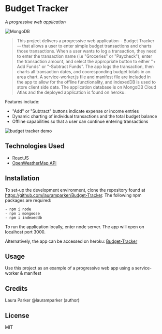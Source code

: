 # Budget Tracker
 _A progressive web application_

![MongoDB](https://e7.pngegg.com/pngimages/410/82/png-clipart-mongodb-inc-nosql-document-oriented-database-business-text-people-thumbnail.png)

> This project delivers a progressive web application-- Budget Tracker -- that allows a user to enter simple budget transactions and charts those transactions.  When a user wants to log a transaction, they need to enter the transaction name (i.e "Groceries" or "Paycheck"), enter the transaction amount, and select the appropriate button to either 
"+ Add Funds" or "-Subtract Funds".  The app logs the transaction, then charts all transaction dates, and cooresponding budget totals in an area chart. A service-worker.js file and manifest file are included in the app to allow for the offline functionality, and indexedDB is used to store client side data. The application database is on MongoDB Cloud Atlas and the deployed application is found on heroku: 

Features include:

- "Add" or "Subtract" buttons indicate expense or income entries
- Dynamic charting of individual transactions and the total budget balance
- Offline capabilities so that a user can continue entering transactions

![budget tracker demo](https://github.com/lauramparker/Budget-Tracker/blob/main/public/Budget%20Tracker.gif)

## Technologies Used
- [ReactJS](https://reactjs.org)
- [OpenWeatherMap API](https://openweathermap.org)


## Installation

To set-up the development environment, clone the repository found at https://github.com/lauramparker/Budget-Tracker. The following npm packages are required: 
```
- npm i node 
- npm i mongoose
- npm i indexeddb
```

To run the application locally, enter node server. The app will open on localhost port 3000.

Alternatively, the app can be accessed on heroku: [Budget-Tracker](https://immense-basin-97081.herokuapp.com/)

## Usage
Use this project as an example of a progressive web app using a service-worker & manifest

## Credits
Laura Parker @lauramparker (author)

## License
MIT

